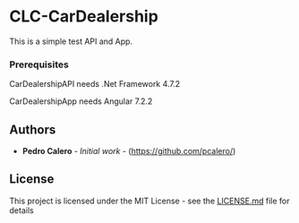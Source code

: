 # CLC-CarDealership

This is a simple test API and App.

### Prerequisites

CarDealershipAPI needs .Net Framework 4.7.2

CarDealershipApp needs Angular 7.2.2


## Authors

* **Pedro Calero** - *Initial work* - (https://github.com/pcalero/)

## License

This project is licensed under the MIT License - see the [LICENSE.md](LICENSE.md) file for details
